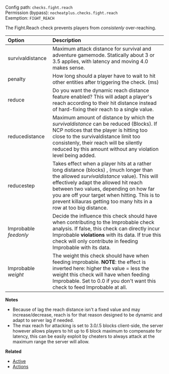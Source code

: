 Config path: `checks.fight.reach`  
Permission (bypass): `nocheatplus.checks.fight.reach`  
Exemption: `FIGHT_REACH`  

The Fight.Reach check prevents players from _consistenly_ over-reaching.

| Option              | Description |
| :------------------ | :---------- |
| survivaldistance    | Maximum attack distance for survival and adventure gamemode. Statically about 3 or 3.5 applies, with latency and moving 4.0 makes sense. |
| penalty             | How long should a player have to wait to hit other entities after triggering the check. (ms) |
| reduce              | Do you want the dynamic reach distance feature enabled? This will adapt a player's reach according to their hit distance instead of hard-fixing their reach to a single value.|
| reducedistance      |  Maximum amount of distance by which the _survivaldistance_ can be reduced (Blocks). If NCP notices that the player is hitting too close to the survivaldistance limit too consistenly, their reach will be silently reduced by this amount without any violation level being added. |
| reducestep          | Takes effect when a player hits at a rather long distance (blocks) , (much longer than the allowed _survivaldistance_ value). This will effectively adapt the allowed hit reach between two values, depending on how far you are off your target when hitting. This is to prevent killauras getting too many hits in a row at too big distance. |
| Improbable _feedonly_ | Decide the influence this check should have when contributing to the Improbable check analysis. If false, this check can directly incur Improbable **violations** with its data. If true this check will only contribute in feeding Improbable with its data.|
| Improbable _weight_ |The weight this check should have when feeding improbable. **NOTE**: the effect is inverted here: higher the value = less the weight this check will have when feeding Improbable. Set to 0.0 if you don't want this check to feed Improbable at all.|

**Notes**
* Because of lag the reach distance isn't a fixed value and may increase/decrease, reach is for that reason designed to be dynamic and adapt to server lag if needed.
* The max reach for attacking is set to 3.0/.5 blocks client-side, the server however allows players to hit up to 6 block maximum to compensate for latency, this can be easily exploit by cheaters to always attack at the maximum range the server will allow.

**Related**  
* [Active](https://github.com/Updated-NoCheatPlus/Docs/blob/master/Settings/General.md#active)
* [Actions](https://github.com/Updated-NoCheatPlus/Docs/blob/master/Settings/General.md#actions)
